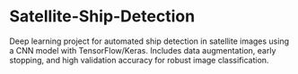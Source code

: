 # Satellite-Ship-Detection
Deep learning project for automated ship detection in satellite images using a CNN model with TensorFlow/Keras. Includes data augmentation, early stopping, and high validation accuracy for robust image classification.
